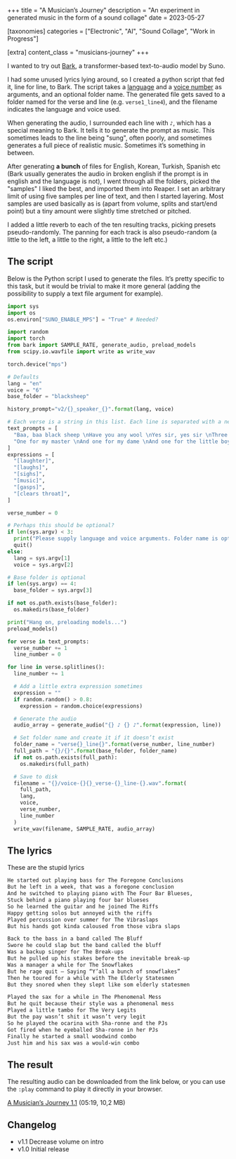 +++
title = "A Musician’s Journey"
description = "An experiment in generated music in the form of a sound collage"
date = 2023-05-27

[taxonomies]
categories = ["Electronic", "AI", "Sound Collage", "Work in Progress"]

[extra]
content_class = "musicians-journey"
+++

I wanted to try out [Bark](https://github.com/suno-ai/bark), a transformer-based text-to-audio model by Suno.

I had some unused lyrics lying around, so I created a python script that fed it, line for line, to Bark. The script takes a [language](https://github.com/suno-ai/bark#supported-languages) and a [voice number](https://suno-ai.notion.site/8b8e8749ed514b0cbf3f699013548683?v=bc67cff786b04b50b3ceb756fd05f68c) as arguments, and an optional folder name. The generated file gets saved to a folder named for the verse and line (e.g. `verse1_line4`), and the filename indicates the language and voice used.

When generating the audio, I surrounded each line with `♪`, which has a special meaning to Bark. It tells it to generate the prompt as music. This sometimes leads to the line being "sung", often poorly, and sometimes generates a full piece of realistic music. Sometimes it’s something in between.

After generating **a bunch** of files for English, Korean, Turkish, Spanish etc (Bark usually generates the audio in broken english if the prompt is in english and the language is not), I went through all the folders, picked the "samples" I liked the best, and imported them into Reaper. I set an arbitrary limit of using five samples per line of text, and then I started layering. Most samples are used basically as is (apart from volume, splits and start/end point) but a tiny amount were slightly time stretched or pitched.

I added a little reverb to each of the ten resulting tracks, picking presets pseudo-randomly. The panning for each track is also pseudo-random (a little to the left, a little to the right, a little to the left etc.)

## The script

Below is the Python script I used to generate the files. It’s pretty specific to this task, but it would be trivial to make it more general (adding the possibility to supply a text file argument for example).

```python
import sys
import os
os.environ["SUNO_ENABLE_MPS"] = "True" # Needed?

import random
import torch
from bark import SAMPLE_RATE, generate_audio, preload_models
from scipy.io.wavfile import write as write_wav

torch.device("mps")

# Defaults
lang = "en"
voice = "6"
base_folder = "blacksheep"

history_prompt="v2/{}_speaker_{}".format(lang, voice)

# Each verse is a string in this list. Each line is separated with a newline character.
text_prompts = [
  "Baa, baa black sheep \nHave you any wool \nYes sir, yes sir \nThree bags full",
  "One for my master \nAnd one for my dame \nAnd one for the little boy \nWho lives down the lane",
]
expressions = [
  "[laughter]",
  "[laughs]",
  "[sighs]",
  "[music]",
  "[gasps]",
  "[clears throat]",
]

verse_number = 0

# Perhaps this should be optional?
if len(sys.argv) < 3:
  print("Please supply language and voice arguments. Folder name is optional.")
  quit()
else:
  lang = sys.argv[1]
  voice = sys.argv[2]

# Base folder is optional
if len(sys.argv) == 4:
  base_folder = sys.argv[3]

if not os.path.exists(base_folder):
  os.makedirs(base_folder)

print("Hang on, preloading models...")
preload_models()

for verse in text_prompts:
  verse_number += 1
  line_number = 0

for line in verse.splitlines():
  line_number += 1

  # Add a little extra expression sometimes
  expression = ""
  if random.random() > 0.8:
    expression = random.choice(expressions)

  # Generate the audio
  audio_array = generate_audio("{} ♪ {} ♪".format(expression, line))

  # Set folder name and create it if it doesn’t exist
  folder_name = "verse{}_line{}".format(verse_number, line_number)
  full_path = "{}/{}".format(base_folder, folder_name)
  if not os.path.exists(full_path):
    os.makedirs(full_path)

  # Save to disk
  filename = "{}/voice-{}{}_verse-{}_line-{}.wav".format(
    full_path,
    lang,
    voice,
    verse_number,
    line_number
  )
  write_wav(filename, SAMPLE_RATE, audio_array)

```

## The lyrics

These are the stupid lyrics

```txt
He started out playing bass for The Foregone Conclusions
But he left in a week, that was a foregone conclusion
And he switched to playing piano with The Four Bar Blueses,
Stuck behind a piano playing four bar blueses
So he learned the guitar and he joined The Riffs
Happy getting solos but annoyed with the riffs
Played percussion over summer for The Vibraslaps
But his hands got kinda caloused from those vibra slaps

Back to the bass in a band called The Bluff
Swore he could slap but the band called the bluff
Was a backup singer for The Break-ups
But he pulled up his stakes before the inevitable break-up
Was a manager a while for The Snowflakes
But he rage quit – Saying “Y’all a bunch of snowflakes”
Then he toured for a while with The Elderly Statesmen
But they snored when they slept like som elderly statesmen

Played the sax for a while in The Phenomenal Mess
But he quit because their style was a phenomenal mess
Played a little tambo for The Very Legits
But the pay wasn’t shit it wasn’t very legit
So he played the ocarina with Sha-ronne and the PJs
Got fired when he eyeballed Sha-ronne in her PJs
Finally he started a small woodwind combo
Just him and his sax was a would-win combo
```

## The result

The resulting audio can be downloaded from the link below, or you can use the `:play` command to play it directly in your browser.

[A Musician’s Journey 1.1](https://files.mefirst.se/mp3/spitlo_-_a-musicians-journey-1.1.mp3) (05:19, 10,2 MB)

## Changelog

  - v1.1 Decrease volume on intro
  - v1.0 Initial release
